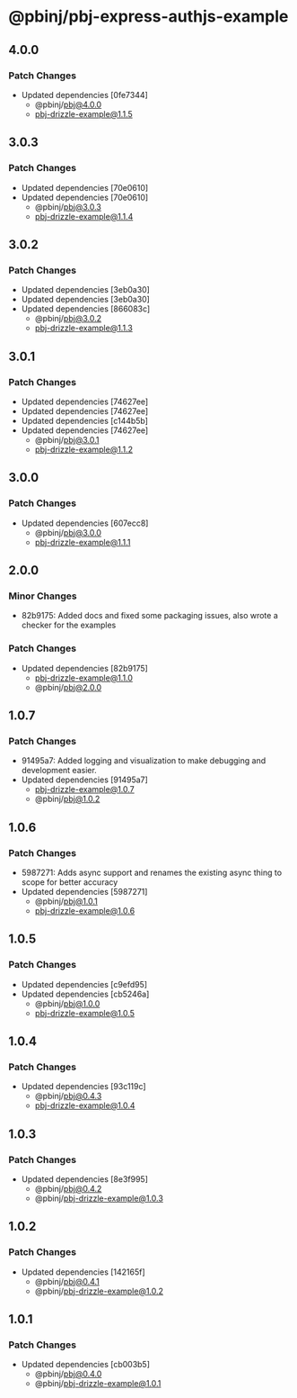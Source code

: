 # @pbinj/pbj-express-authjs-example

## 4.0.0

### Patch Changes

- Updated dependencies [0fe7344]
  - @pbinj/pbj@4.0.0
  - pbj-drizzle-example@1.1.5

## 3.0.3

### Patch Changes

- Updated dependencies [70e0610]
- Updated dependencies [70e0610]
  - @pbinj/pbj@3.0.3
  - pbj-drizzle-example@1.1.4

## 3.0.2

### Patch Changes

- Updated dependencies [3eb0a30]
- Updated dependencies [3eb0a30]
- Updated dependencies [866083c]
  - @pbinj/pbj@3.0.2
  - pbj-drizzle-example@1.1.3

## 3.0.1

### Patch Changes

- Updated dependencies [74627ee]
- Updated dependencies [74627ee]
- Updated dependencies [c144b5b]
- Updated dependencies [74627ee]
  - @pbinj/pbj@3.0.1
  - pbj-drizzle-example@1.1.2

## 3.0.0

### Patch Changes

- Updated dependencies [607ecc8]
  - @pbinj/pbj@3.0.0
  - pbj-drizzle-example@1.1.1

## 2.0.0

### Minor Changes

- 82b9175: Added docs and fixed some packaging issues, also wrote a checker for the examples

### Patch Changes

- Updated dependencies [82b9175]
  - pbj-drizzle-example@1.1.0
  - @pbinj/pbj@2.0.0

## 1.0.7

### Patch Changes

- 91495a7: Added logging and visualization to make debugging and development easier.
- Updated dependencies [91495a7]
  - pbj-drizzle-example@1.0.7
  - @pbinj/pbj@1.0.2

## 1.0.6

### Patch Changes

- 5987271: Adds async support and renames the existing async thing to scope for better accuracy
- Updated dependencies [5987271]
  - @pbinj/pbj@1.0.1
  - pbj-drizzle-example@1.0.6

## 1.0.5

### Patch Changes

- Updated dependencies [c9efd95]
- Updated dependencies [cb5246a]
  - @pbinj/pbj@1.0.0
  - pbj-drizzle-example@1.0.5

## 1.0.4

### Patch Changes

- Updated dependencies [93c119c]
  - @pbinj/pbj@0.4.3
  - pbj-drizzle-example@1.0.4

## 1.0.3

### Patch Changes

- Updated dependencies [8e3f995]
  - @pbinj/pbj@0.4.2
  - @pbinj/pbj-drizzle-example@1.0.3

## 1.0.2

### Patch Changes

- Updated dependencies [142165f]
  - @pbinj/pbj@0.4.1
  - @pbinj/pbj-drizzle-example@1.0.2

## 1.0.1

### Patch Changes

- Updated dependencies [cb003b5]
  - @pbinj/pbj@0.4.0
  - @pbinj/pbj-drizzle-example@1.0.1
